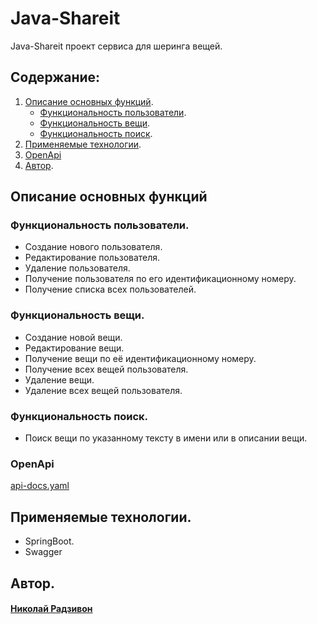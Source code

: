 # Java-Shareit

Java-Shareit проект сервиса для шеринга вещей.

## Содержание:

1. [Описание основных функций](#функциональность-пользователи).
    * [Функциональность пользователи](#функциональность-пользователи).
    * [Функциональность вещи](#функциональность-вещи).
    * [Функциональность поиск](#функциональность-поиск).
2. [Применяемые технологии](#применяемые-технологии).
3. [OpenApi](#openapi)
4. [Автор](#автор).

## Описание основных функций

### Функциональность пользователи.

* Создание нового пользователя.
* Редактирование пользователя.
* Удаление пользователя.
* Получение пользователя по его идентификационному номеру.
* Получение списка всех пользователей.

### Функциональность вещи.

* Создание новой вещи.
* Редактирование вещи.
* Получение вещи по её идентификационному номеру.
* Получение всех вещей пользователя.
* Удаление вещи.
* Удаление всех вещей пользователя.

### Функциональность поиск.

* Поиск вещи по указанному тексту в имени или в описании вещи.

### OpenApi
   [api-docs.yaml](src%2Fmain%2Fresources%2Fapi-docs.yaml)
## Применяемые технологии.

- SpringBoot.
- Swagger

## Автор.

#### [Николай Радзивон](https://github.com/Cra5h23)